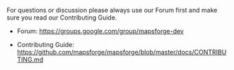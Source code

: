 For questions or discussion please always use our Forum first and make sure you read our Contributing Guide.

- Forum: https://groups.google.com/group/mapsforge-dev

- Contributing Guide: https://github.com/mapsforge/mapsforge/blob/master/docs/CONTRIBUTING.md
